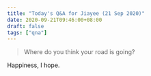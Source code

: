 ```yaml
---
title: "Today's Q&A for Jiayee (21 Sep 2020)"
date: 2020-09-21T09:46:00+08:00
draft: false
tags: ["qna"]
---
```

> Where do you think your road is going?

Happiness, I hope.
